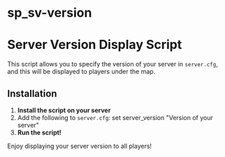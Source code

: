 # sp_sv-version
# Server Version Display Script

This script allows you to specify the version of your server in `server.cfg`, and this will be displayed to players under the map.

## Installation

1. **Install the script on your server**
2. Add the following to `server.cfg`: set server_version "Version of your server"
3. **Run the script!**

Enjoy displaying your server version to all players!

